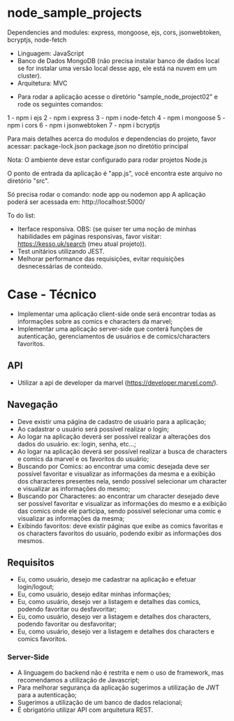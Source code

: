 # node_sample_projects

Dependencies and modules:  express, mongoose, ejs, cors, jsonwebtoken, bcryptjs, node-fetch
- Linguagem: JavaScript
- Banco de Dados MongoDB (não precisa instalar banco de dados local se for instalar uma versão local desse app, ele está na nuvem em um cluster).
- Arquitetura: MVC

* Para rodar a aplicação acesse o diretório "sample_node_project02" e rode os seguintes comandos:

1 - npm i ejs
2 - npm i express
3 - npm i node-fetch
4 - npm i mongoose
5 - npm i cors
6 - npm i jsonwebtoken
7 - npm i bcryptjs

Para mais detalhes acerca do modulos e dependencias do projeto, favor acessar:
package-lock.json
package.json
no diretótio principal

Nota: O ambiente deve estar configurado para rodar projetos Node.js

O ponto de entrada da aplicação é "app.js", você encontra este arquivo no diretório "src".

Só precisa rodar o comando: node app ou nodemon app
A aplicação poderá ser acessada em: http://localhost:5000/ 

To do list:

* Iterface responsiva. OBS: (se quiser ter uma noção de minhas habilidades em páginas responsivas, favor visitar: https://kesso.uk/search (meu atual projeto)).
* Test unitários utilizando JEST.
* Melhorar performance das requisições, evitar requisições desnecessárias de conteúdo.

# Case - Técnico

- Implementar uma aplicação client-side onde será encontrar todas as informações sobre as comics e characters da marvel;
- Implementar uma aplicação server-side que conterá funções de autenticação, gerenciamentos de usuários e de comics/characters favoritos.

## API

- Utilizar a api de developer da marvel (https://developer.marvel.com/).

## Navegação

- Deve existir uma página de cadastro de usuário para a aplicação;
- Ao cadastrar o usuário será possível realizar o login;
- Ao logar na aplicação deverá ser possível realizar a alterações dos dados do usuário. ex: login, senha, etc...;
- Ao logar na aplicação deverá ser possível realizar a busca de characters e comics da marvel e os favoritos do usuário;
- Buscando por Comics: ao encontrar uma comic desejada deve ser possível favoritar e visualizar as informações da mesma e a exibição dos characteres presentes nela, sendo possível selecionar um character e visualizar as informações do mesmo;
- Buscando por Characteres: ao encontrar um character desejado deve ser possível favoritar e visualizar as informações do mesmo e a exibição das comics onde ele participa, sendo possível selecionar uma comic e visualizar as informações da mesma;
- Exibindo favoritos: deve existir páginas que exibe as comics favoritas e os characters favoritos do usuário, podendo exibir as informações dos mesmos.

## Requisitos

- Eu, como usuário, desejo me cadastrar na aplicação e efetuar login/logout;
- Eu, como usuário, desejo editar minhas informações;
- Eu, como usuário, desejo ver a listagem e detalhes das comics, podendo favoritar ou desfavoritar; 
- Eu, como usuário, desejo ver a listagem e detalhes dos characters, podendo favoritar ou desfavoritar; 
- Eu, como usuário, desejo ver a listagem e detalhes dos characters e comics favoritos.
 
### Server-Side

- A linguagem do backend não é restrita e nem o uso de framework, mas recomendamos a utilização de Javascript;
- Para melhorar segurança da aplicação sugerimos a utilização de JWT para a autenticação;
- Sugerimos a utilização de um banco de dados relacional;
- É obrigatório utilizar API com arquitetura REST.
